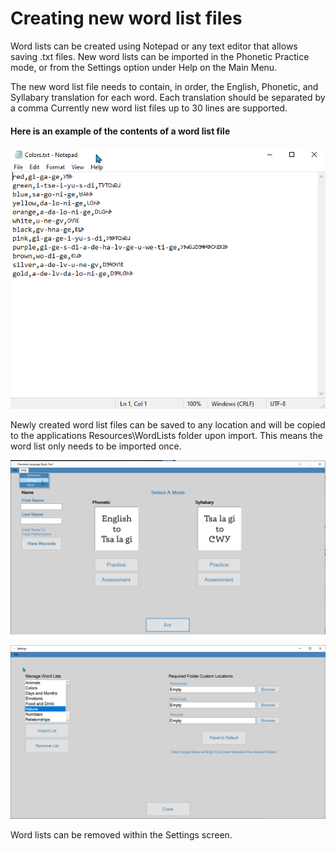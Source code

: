# Creating new word list files

Word lists can be created using Notepad or any text editor that allows saving .txt files. New word lists can be imported in the Phonetic Practice mode, or from the Settings option under Help on the Main Menu.

The new word list file needs to contain, in order, the English, Phonetic, and Syllabary translation for each word. Each translation should be separated by a comma Currently new word list files up to 30 lines are supported.

#### Here is an example of the contents of a word list file

![Example file]

Newly created word list files can be saved to any location and will be copied to the applications Resources\WordLists folder upon import. This means the word list only needs to be imported once.

![Settings]

![Settings Word List]

Word lists can be removed within the Settings screen.

[Example file]: https://github.com/fined-nsu/CherokeeLanguageStudyTool/blob/main/misc/ColorsNotepad.png

[Settings]: https://github.com/fined-nsu/CherokeeLanguageStudyTool/blob/main/misc/SettingsMainMenu.png

[Settings Word List]: https://github.com/fined-nsu/CherokeeLanguageStudyTool/blob/main/misc/SettingsWordList.png
